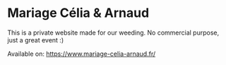 # Mariage Célia & Arnaud
This is a private website made for our weeding. No commercial purpose, just a great event :)

Available on: https://www.mariage-celia-arnaud.fr/
